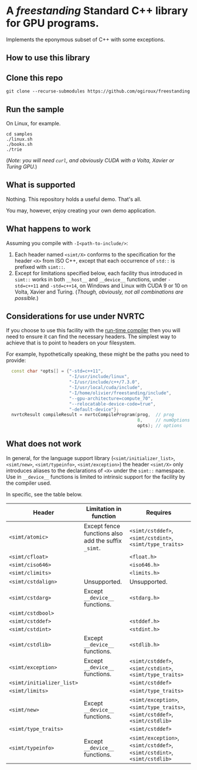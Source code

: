 # A _freestanding_ Standard C++ library for GPU programs.

Implements the eponymous subset of C++ with some exceptions.

## How to use this library

## Clone this repo

```
git clone --recurse-submodules https://github.com/ogiroux/freestanding
```

## Run the sample

On Linux, for example.

```
cd samples
./linux.sh
./books.sh
./trie
```

(_Note: you will need `curl`, and obviously CUDA with a Volta, Xavier or Turing GPU._)

## What is supported

Nothing. This repository holds a useful demo. That's all.

You may, however, enjoy creating your own demo application.

## What happens to work

Assuming you compile with `-I<path-to-include/>`:
1. Each header named `<simt/X>` conforms to the specification for the header `<X>` from ISO C++, except that each occurrence of `std::` is prefixed with `simt::`.
2. Except for limitations specified below, each facility thus introduced in `simt::` works in both `__host__` and `__device__` functions, under `-std=c++11` and `-std=c++14`, on Windows and Linux with CUDA 9 or 10 on Volta, Xavier and Turing. (_Though, obviously, not all combinations are possible._)

## Considerations for use under NVRTC

If you choose to use this facility with the [run-time compiler](https://docs.nvidia.com/cuda/nvrtc/index.html) then you will need to ensure it can find the necessary headers. The simplest way to achieve that is to point to headers on your filesystem.

For example, hypothetically speaking, these might be the paths you need to provide:

```c++
  const char *opts[] = {"-std=c++11",
                        "-I/usr/include/linux",
                        "-I/usr/include/c++/7.3.0",
                        "-I/usr/local/cuda/include",
                        "-I/home/olivier/freestanding/include",
                        "--gpu-architecture=compute_70",
                        "--relocatable-device-code=true",
                        "-default-device"};
  nvrtcResult compileResult = nvrtcCompileProgram(prog,  // prog
                                                  8,     // numOptions
                                                  opts); // options
```

## What does not work

In general, for the language support library (`<simt/initializer_list>`, `<simt/new>`, `<simt/typeinfo>`, `<simt/exception>`) the header `<simt/X>` only introduces aliases to the declarations of `<X>` under the `simt::` namespace. Use in `__device__` functions is limited to intrinsic support for the facility by the compiler used.
  
In specific, see the table below.

| Header | Limitation in function | Requires | 
| ----------------------- | ------------------------------------------------------------ | ------------------------------------------------------------ |
| `<simt/atomic>`           | Except fence functions also add the suffix `_simt`. | `<simt/cstddef>`, `<simt/cstdint>`, `<simt/type_traits>`           |
| `<simt/cfloat>`           |                                                              | `<float.h>`                                                    |
| `<simt/ciso646>`          |                                                              | `<iso646.h>`                                                   |
| `<simt/climits>`          |                                                              | `<limits.h>`                                                   |
| `<simt/cstdalign>`        | Unsupported.                                                | Unsupported.                                                 |
| `<simt/cstdarg>`          | Except `__device__` functions.                                            | `<stdarg.h>`                                                   |
| `<simt/cstdbool>`         |                                                              |                                                              |
| `<simt/cstddef>`          |                                                              | `<stddef.h>`                                                   |
| `<simt/cstdint>`          |                                                              | `<stdint.h>`                                                   |
| `<simt/cstdlib>`          | Except `__device__` functions.                                            | `<stdlib.h>`                                                   |
| `<simt/exception>`        | Except `__device__` functions.                                            | `<simt/cstddef>`, `<simt/cstdint>`, `<simt/type_traits>`           |
| `<simt/initializer_list>` |                                                              | `<simt/cstddef>`                                               |
| `<simt/limits>`           |                                                              | `<simt/type_traits>`                                           |
| `<simt/new>`              | Except `__device__` functions.                                            | `<simt/exception>`, `<simt/type_traits>`, `<simt/cstddef>`, `<simt/cstdlib>` |
| `<simt/type_traits>`      |                                                              | `<simt/cstddef>`                                               |
| `<simt/typeinfo>`         | Except `__device__` functions.                                            | `<simt/exception>`, `<simt/cstddef>`, `<simt/cstdint>`, `<simt/cstdlib>` |
